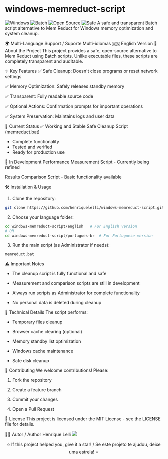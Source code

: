 # windows-memreduct-script

<img src="https://img.shields.io/badge/Windows-0078D6?style=for-the-badge&logo=windows&logoColor=white" alt="Windows"> <img src="https://img.shields.io/badge/Batch-4D4D4D?style=for-the-badge&logo=windows&logoColor=white" alt="Batch"> <img src="https://img.shields.io/badge/Open_Source-✓-green?style=for-the-badge" alt="Open Source"> <img src="https://img.shields.io/badge/Safe-✓-brightgreen?style=for-the-badge" alt="Safe">
A safe and transparent Batch script alternative to Mem Reduct for Windows memory optimization and system cleanup.

🌍 Multi-Language Support / Suporte Multi-idiomas
🇺🇸 English Version
📖 About the Project
This project provides a safe, open-source alternative to Mem Reduct using Batch scripts. Unlike executable files, these scripts are completely transparent and auditable.

✨ Key Features
✅ Safe Cleanup: Doesn't close programs or reset network settings

✅ Memory Optimization: Safely releases standby memory

✅ Transparent: Fully readable source code

✅ Optional Actions: Confirmation prompts for important operations

✅ System Preservation: Maintains logs and user data


🚀 Current Status
✅ Working and Stable
Safe Cleanup Script (memreduct.bat)

-   Complete functionality
-   Tested and verified
-   Ready for production use

🚧 In Development
Performance Measurement Script - Currently being refined

Results Comparison Script - Basic functionality available

🛠️ Installation & Usage

1. Clone the repository:
```bash
git clone https://github.com/henriquelelli/windows-memreduct-script.git
```

2. Choose your language folder:
```bash
cd windows-memreduct-script/english   # For English version
# OR
cd windows-memreduct-script/portugues-br  # For Portuguese version
```

3. Run the main script (as Administrator if needs):
```bash
memreduct.bat
```

⚠️ Important Notes
- The cleanup script is fully functional and safe

- Measurement and comparison scripts are still in development

- Always run scripts as Administrator for complete functionality

- No personal data is deleted during cleanup

🔧 Technical Details
The script performs:

- Temporary files cleanup

- Browser cache clearing (optional)

- Memory standby list optimization

- Windows cache maintenance

- Safe disk cleanup

🤝 Contributing
We welcome contributions! Please:

1. Fork the repository

2. Create a feature branch

3. Commit your changes

4. Open a Pull Request

📄 License
This project is licensed under the MIT License - see the LICENSE file for details.

👨‍💻 Autor / Author
Henrique Lelli
<img src="https://img.shields.io/badge/GitHub-181717?style=for-the-badge&logo=github&logoColor=white">
<div align="center">
⭐ If this project helped you, give it a star! / Se este projeto te ajudou, deixe uma estrela! ⭐

</div>